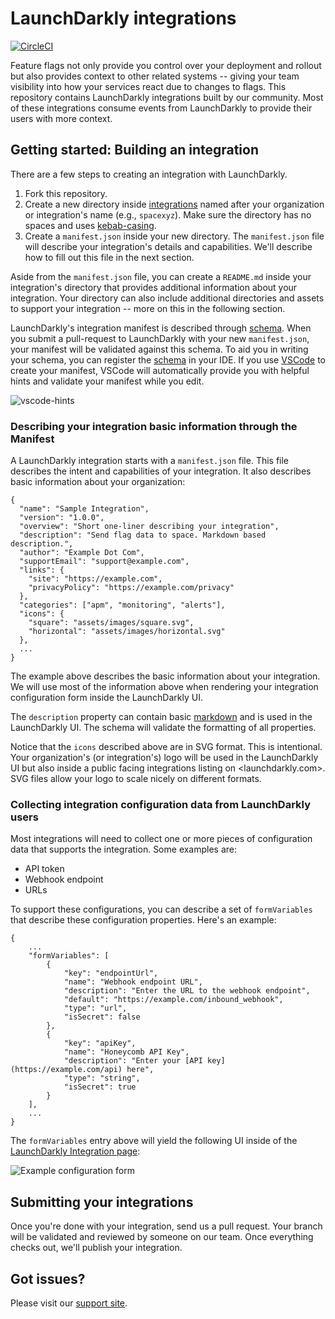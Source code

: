 # LaunchDarkly integrations

[![CircleCI](https://circleci.com/gh/launchdarkly/ld-integrations.svg?style=svg&circle-token=c12dfaa51d070b8bbc8dea0c0adf4c402b5b9123)](https://circleci.com/gh/launchdarkly/ld-integrations)

Feature flags not only provide you control over your deployment and rollout but
also provides context to other related systems -- giving your team visibility
into how your services react due to changes to flags. This repository contains
LaunchDarkly integrations built by our community. Most of these integrations
consume events from LaunchDarkly to provide their users with more context.

## Getting started: Building an integration

There are a few steps to creating an integration with LaunchDarkly.

1. Fork this repository.
2. Create a new directory inside [integrations](./integrations) named after
   your organization or integration's name (e.g., `spacexyz`). Make sure the
   directory has no spaces and uses
   [kebab-casing](https://wiki.c2.com/?KebabCase).
3. Create a `manifest.json` inside your new directory. The `manifest.json` file
   will describe your integration's details and capabilities. We'll describe how
   to fill out this file in the next section.

Aside from the `manifest.json` file, you can create a `README.md` inside your
integration's directory that provides additional information about your
integration. Your directory can also include additional directories and assets
to support your integration -- more on this in the following section.

LaunchDarkly's integration manifest is described through
[schema](./manifest.schema.json). When you submit a pull-request to LaunchDarkly
with your new `manifest.json`, your manifest will be validated against this
schema. To aid you in writing your schema, you can register the
[schema](./manifest.schema.json) in your IDE. If you use
[VSCode](https://code.visualstudio.com/) to create your manifest, VSCode will
automatically provide you with helpful hints and validate your manifest while
you edit.

![vscode-hints](https://gist.githubusercontent.com/rmanalan/447b78a8c00a46c8638cca834c3009a3/raw/264fafe547a82ada8e5c134832bf35508a6b6458/manifest-vscode.png)

### Describing your integration basic information through the Manifest

A LaunchDarkly integration starts with a `manifest.json` file. This file
describes the intent and capabilities of your integration. It also describes
basic information about your organization:

```
{
  "name": "Sample Integration",
  "version": "1.0.0",
  "overview": "Short one-liner describing your integration",
  "description": "Send flag data to space. Markdown based description.",
  "author": "Example Dot Com",
  "supportEmail": "support@example.com",
  "links": {
    "site": "https://example.com",
    "privacyPolicy": "https://example.com/privacy"
  },
  "categories": ["apm", "monitoring", "alerts"],
  "icons": {
    "square": "assets/images/square.svg",
    "horizontal": "assets/images/horizontal.svg"
  },
  ...
}
```
The example above describes the basic information about your integration. We
will use most of the information above when rendering your integration
configuration form inside the LaunchDarkly UI.

The `description` property can contain basic
[markdown](https://daringfireball.net/projects/markdown/) and is used in the
LaunchDarkly UI. The schema will validate the formatting of all properties.

Notice that the `icons` described above are in SVG format. This is intentional.
Your organization's (or integration's) logo will be used in the LaunchDarkly UI
but also inside a public facing integrations listing on <launchdarkly.com>. SVG
files allow your logo to scale nicely on different formats.

### Collecting integration configuration data from LaunchDarkly users

Most integrations will need to collect one or more pieces of configuration data
that supports the integration. Some examples are:

* API token
* Webhook endpoint
* URLs

To support these configurations, you can describe a set of `formVariables` that
describe these configuration properties. Here's an example:

```
{
    ...
    "formVariables": [
        {
            "key": "endpointUrl",
            "name": "Webhook endpoint URL",
            "description": "Enter the URL to the webhook endpoint",
            "default": "https://example.com/inbound_webhook",
            "type": "url",
            "isSecret": false
        },
        {
            "key": "apiKey",
            "name": "Honeycomb API Key",
            "description": "Enter your [API key](https://example.com/api) here",
            "type": "string",
            "isSecret": true
        }
    ],
    ...
}
```

The `formVariables` entry above will yield the following UI inside of the
[LaunchDarkly Integration
page](https://app.launchdarkly.com/default/integrations):

![Example configuration form](https://gist.githubusercontent.com/rmanalan/447b78a8c00a46c8638cca834c3009a3/raw/810d8941f29c0306021a973bd6cf10c42bdea03b/goaltender-config-ui.png)

## Submitting your integrations

Once you're done with your integration, send us a pull request. Your branch will
be validated and reviewed by someone on our team. Once everything checks out,
we'll publish your integration.

## Got issues?

Please visit our [support site](https://support.launchdarkly.com/hc/en-us).
